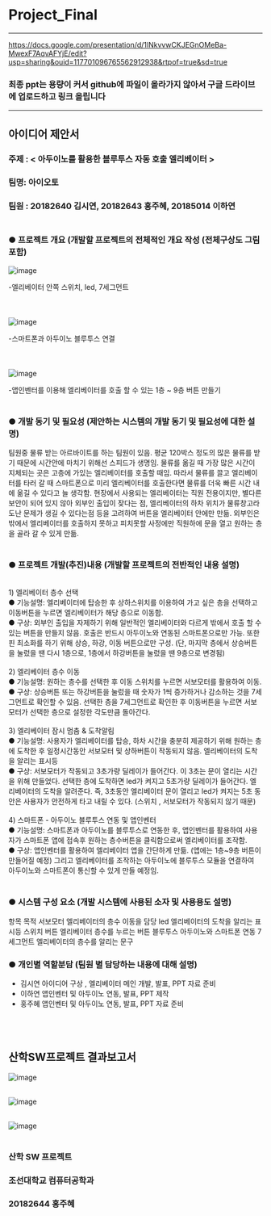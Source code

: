 # Project_Final #

-----------------------------------

https://docs.google.com/presentation/d/1lNkvvwCKJEGnOMeBa-MwexF7AqvAFYjE/edit?usp=sharing&ouid=117701096765562912938&rtpof=true&sd=true <br>


### 최종 ppt는 용량이 커서 github에 파일이 올라가지 않아서 구글 드라이브에 업로드하고 링크 올립니다 <br>
-----------------------------------


## 아이디어 제안서
### 주제 : < 아두이노를 활용한 블루투스 자동 호출 엘리베이터 ><br>
### 팀명: 아이오토<br>
### 팀원 : 20182640 김시연, 20182643 홍주혜, 20185014 이하연<br><br>
### ● 프로젝트 개요 (개발할 프로젝트의 전체적인 개요 작성 (전체구상도 그림 포함)<br>

![image](https://user-images.githubusercontent.com/109746200/180240276-403ab4fb-50e3-4de8-8572-d7c235713764.png)

-엘리베이터 안쪽 스위치, led, 7세그먼트<br><br><br><br>
![image](https://user-images.githubusercontent.com/109746200/180240391-7ee4d734-ef30-4ea3-aeec-6217f6830816.png)

-스마트폰과 아두이노 블루투스 연결<br><br><br><br>
![image](https://user-images.githubusercontent.com/109746200/180240423-224a694f-a87f-4b7b-935f-e143e55d1484.png)

-앱인벤터를 이용해 엘리베이터를 호출 할 수 있는 1층 ~ 9층 버튼 만들기<br>
<br>
### ● 개발 동기 및 필요성 (제안하는 시스템의 개발 동기 및 필요성에 대한 설명)<br>
 팀원중 물류 받는 아르바이트를 하는 팀원이 있음. 평균 120박스 정도의 많은 물류를 받기 때문에 시간안에 마치기 위해선 스피드가 생명임. 물류를 옮길 때 가장 많은 시간이 지체되는 곳은 고층에 가있는 엘리베이터를 호출할 때임. 따라서 물류를 끌고 엘리베이터를 타러 갈 때 스마트폰으로 미리 엘리베이터를 호출한다면 물류를 더욱 빠른 시간 내에 옮길 수 있다고 늘 생각함. 현장에서 사용되는 엘리베이터는 직원 전용이지만, 별다른 보안이 되어 있지 않아 외부인 출입이 잦다는 점, 엘리베이터의 하차 위치가 물류창고라 도난 문제가 생길 수 있다는점 등을 고려하여 버튼을 엘리베이터 안에만 만듦. 외부인은 밖에서 엘리베이터를 호출하지 못하고 피치못할 사정에만 직원하에 문을 열고 원하는 층을 골라 갈 수 있게 만듦.<br><br>

### ● 프로젝트 개발(추진)내용 (개발할 프로젝트의 전반적인 내용 설명)
 <br>
1) 엘리베이터 층수 선택<br>
● 기능설명: 엘리베이터에 탑승한 후 상하스위치를 이용하여 가고 싶은 층을 선택하고 이동버튼을 누르면 엘리베이터가 해당 층으로 이동함. <br>
● 구상: 외부인 출입을 자제하기 위해 일반적인 엘리베이터와 다르게 밖에서 호출 할 수 있는 버튼을 만들지 않음. 호출은 반드시 아두이노와 연동된 스마트폰으로만 가능. 또한 핀 최소화를 하기 위해 상승, 하강, 이동 버튼으로만 구성. (단, 마지막 층에서 상승버튼을 눌렀을 땐 다시 1층으로, 1층에서 하강버튼을 눌렀을 땐 9층으로 변경됨) <br>
<br>
2) 엘리베이터 층수 이동<br>
● 기능설명: 원하는 층수를 선택한 후 이동 스위치를 누르면 서보모터를 활용하여 이동.<br>
● 구상: 상승버튼 또는 하강버튼을 눌렀을 때 숫자가 1씩 증가하거나 감소하는 것을 7세그먼트로 확인할 수 있음. 선택한 층을 7세그먼트로 확인한 후 이동버튼을 누르면 서보모터가 선택한 층으로 설정한 각도만큼 돌아간다.<br>
<br>
3) 엘리베이터 잠시 멈춤 & 도착알림<br>
● 기능설명: 사용자가 엘리베이터를 탑승, 하차 시간을 충분히 제공하기 위해 원하는 층에 도착한 후 일정시간동안 서보모터 및 상하버튼이 작동되지 않음. 엘리베이터의 도착을 알리는 표시등 <br>
● 구상: 서보모터가 작동되고 3초가량 딜레이가 들어간다. 이 3초는 문이 열리는 시간을 위해 만들었다. 선택한 층에 도착하면 led가 켜지고 5초가량 딜레이가 들어간다. 엘리베이터의 도착을 알려준다. 즉, 3초동안 엘리베이터 문이 열리고 led가 켜지는 5초 동안은 사용자가 안전하게 타고 내릴 수 있다. (스위치 , 서보모터가 작동되지 않기 때문)<br>
<br>
4) 스마트폰 - 아두이노 블루투스 연동 및 앱인벤터<br>
● 기능설명: 스마트폰과 아두이노를 블루투스로 연동한 후, 앱인벤터를 활용하여 사용자가 스마트폰 앱에 접속후 원하는 층수버튼을 클릭함으로써 엘리베이터를 조작함.<br>
● 구상: 앱인벤터를 활용하여 엘리베이터 앱을 간단하게 만듦. (앱에는 1층~9층 버튼이 만들어질 예정) 그리고 엘리베이터를 조작하는 아두이노에 블루투스 모듈을 연결하여 아두이노와 스마트폰이 통신할 수 있게 만들 예정임. <br>
<br>

### ● 시스템 구성 요소 (개발 시스템에 사용된 소자 및 사용용도 설명)

항목
목적
서보모터
엘리베이터의 층수 이동을 담당
led
엘리베이터의 도착을 알리는 표시등
스위치 버튼
엘리베이터 층수를 누르는 버튼
블루투스
아두이노와 스마트폰 연동
7세그먼트
엘리베이터의 층수를 알리는 문구


### ● 개인별 역할분담 (팀원 별 담당하는 내용에 대해 설명)

- 김시연
아이디어 구상 , 엘리베이터 메인 개발, 발표, PPT 자료 준비<br>
- 이하연
앱인벤터 및 아두이노 연동, 발표, PPT 제작<br>
- 홍주혜
앱인벤터 및 아두이노 연동, 발표, PPT 자료 준비<br><br><br><br>

## 산학SW프로젝트 결과보고서 
![image](https://user-images.githubusercontent.com/94774284/180254629-0a3eff6d-42b8-47ec-85f2-d1dadc449c90.png) <br><br>







![image](https://user-images.githubusercontent.com/94774284/180189535-0387c58a-644e-45a3-b0d5-10c08a468a9e.png) <br><br>







![image](https://user-images.githubusercontent.com/94774284/180189063-6e5f900e-ba5d-4f0d-8814-166974f17bd3.png) <br><br>




### 산학 SW 프로젝트 

### 조선대학교 컴퓨터공학과 

### 20182644 홍주혜 
